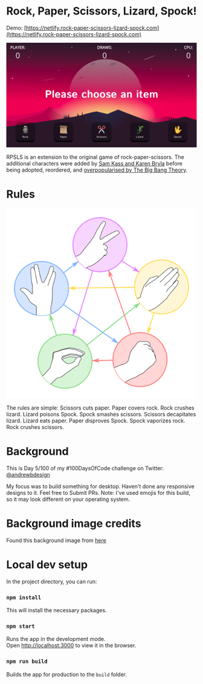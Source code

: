 # Rock, Paper, Scissors, Lizard, Spock!
Demo: [https://netlify.rock-paper-scissors-lizard-spock.com](https://netlify.rock-paper-scissors-lizard-spock.com)

![](images/screenshot.png)

RPSLS is an extension to the original game of rock-paper-scissors. The additional characters were added by [Sam Kass and Karen Bryla](http://www.samkass.com/theories/RPSSL.html) before being adopted, reordered, and [overpopularised by The Big Bang Theory](http://bigbangtheory.wikia.com/wiki/Rock_Paper_Scissors_Lizard_Spock).

# Rules
![](images/RPSLS.png)

The rules are simple: Scissors cuts paper. Paper covers rock. Rock crushes lizard. Lizard poisons Spock. Spock smashes scissors. Scissors decapitates lizard. Lizard eats paper. Paper disproves Spock. Spock vaporizes rock. Rock crushes scissors.

# Background
This is Day 5/100 of my #100DaysOfCode challenge on Twitter: [@andrewbdesign](https://twitter.com/andrewbdesign)

My focus was to build something for desktop. Haven't done any responsive designs to it. Feel free to Submit PRs. 
Note: I've used emojis for this build, so it may look different on your operating system.

# Background image credits
Found this background image from [here](https://swapnilrane24.itch.io/night-background-2)

# Local dev setup
In the project directory, you can run:

### `npm install`

This will install the necessary packages.

### `npm start`

Runs the app in the development mode.<br />
Open [http://localhost:3000](http://localhost:3000) to view it in the browser.

### `npm run build`

Builds the app for production to the `build` folder.<br />
